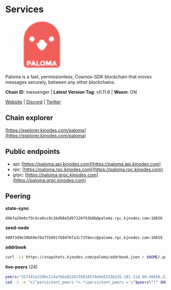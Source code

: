 # Services

<figure><img src="https://raw.githubusercontent.com/kj89/cosmos-images/main/logos/paloma.png" width="150" alt=""><figcaption></figcaption></figure>

Paloma is a fast, permissionless, Cosmos-SDK blockchain that  moves messages securely, between any other blockchains.

**Chain ID**: messenger | **Latest Version Tag**: v0.11.6 | **Wasm**: ON

[Website](https://www.palomachain.com) | [Discord](https://discord.gg/tKVFpfdSw4) | [Twitter](https://twitter.com/paloma_chain)




## Chain explorer
[https://explorer.kjnodes.com/paloma](https://explorer.kjnodes.com/paloma)

## Public endpoints

* api: [https://paloma.api.kjnodes.com](https://paloma.api.kjnodes.com)
* rpc: [https://paloma.rpc.kjnodes.com](https://paloma.rpc.kjnodes.com)
* grpc: [https://paloma.grpc.kjnodes.com](https://paloma.grpc.kjnodes.com)

## Peering

**state-sync**

```text
d9bfa29e0cf9c4ce0cc9c26d98e5d97228f93b0b@paloma.rpc.kjnodes.com:10656
```

**seed-node**

```text
400f3d9e30b69e78a7fb891f60d76fa3c73f0ecc@paloma.rpc.kjnodes.com:10659
```

**addrbook**
```bash
curl -Ls https://snapshots.kjnodes.com/paloma/addrbook.json > $HOME/.paloma/config/addrbook.json
```

**live-peers** (24)
```bash
peers="317141e329bc214a76ba92201f6818574ebe5323@135.181.114.98:36656,527200c42834243b6dc8dacbe26423b7e6577e0f@138.201.129.102:26656,4569193b58dfc6d9ca9acd4e2bcabf596e5b6b3c@65.21.7.251:10656,d9bfa29e0cf9c4ce0cc9c26d98e5d97228f93b0b@65.109.88.38:10656,98b54cd6696e616fe966008ebf2bac409e3e0773@65.108.194.44:26656,874ccf9df2e4c678a18a1fb45a1d3bb703f87fa0@65.109.172.249:26656,7e93f6409ade895fe301b502d6fb9dfb96343a34@135.125.5.34:54056,7eae755c119f538e0dc99f3c37289de628bc9526@209.182.239.169:26656,9cf215d69773173a4c40eb2e811cea8aa7e37432@213.239.216.252:21656,b41423c8b181c3f2c47df39cca12e7d9bfcfd75e@213.239.215.77:21656,471a09da6fafb67bff3aa1f01e00fd1830e53262@136.243.94.138:26656,99c890c97afc8abfdfeff662d539af5c504a0baf@88.99.67.234:26656,22e7a98b54070bee0f504305d9ed0fb7a2b24ab6@34.221.60.207:26656,cb8a1e9e12ac06dbd565311137f6c93d66fd96f8@104.167.221.18:26656,b92c94f00b46500a5ff8920acd438c0873c2f9da@50.116.13.101:26656,ef1cd7da8319351b51ec930924929d03a5b76dc3@65.108.225.57:26656,41a47bae18f81c1f626e4b238221b77e274424d7@144.126.158.0:26656,e833844c00b8ce60ce6826f170becfa18e6172c2@46.4.27.59:26656,810bea15ec11d510dd33170851ee2ab74c48b6de@81.0.221.57:26656,e4b7cdd48c39c355e9a3480f4f4d5afab8fb0e08@46.0.203.78:26637,9581fadb9a32f2af89d575bb0f2661b9bb216d41@46.4.23.108:26656,16f0d09580054101394ea08bbb48b1ad5bb91a27@95.214.52.144:10656,d44dcdbc4d0f5ae1415143a80f9e5d092af68819@188.165.205.120:10656,124cbe860f1eaa8084444587928db17c78ebd8f3@149.90.94.145:26658"
sed -i -e "s|^persistent_peers *=.*|persistent_peers = \"$peers\"|" $HOME/.paloma/config/config.toml
```
